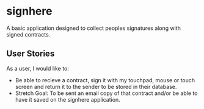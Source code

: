 # signhere
A basic application designed to collect peoples signatures along with signed contracts.

## User Stories
As a user, I would like to:
- Be able to recieve a contract, sign it with my touchpad, mouse or touch screen and return it to the sender to be stored in their database.
- Stretch Goal: To be sent an email copy of that contract and/or be able to have it saved on the signhere application.
